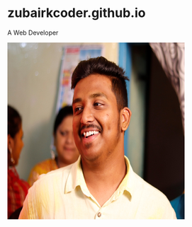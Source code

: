 # zubairkcoder.github.io
A Web Developer

<img src= "_MG_0335.jpg" width = "400px" height = "400px">
